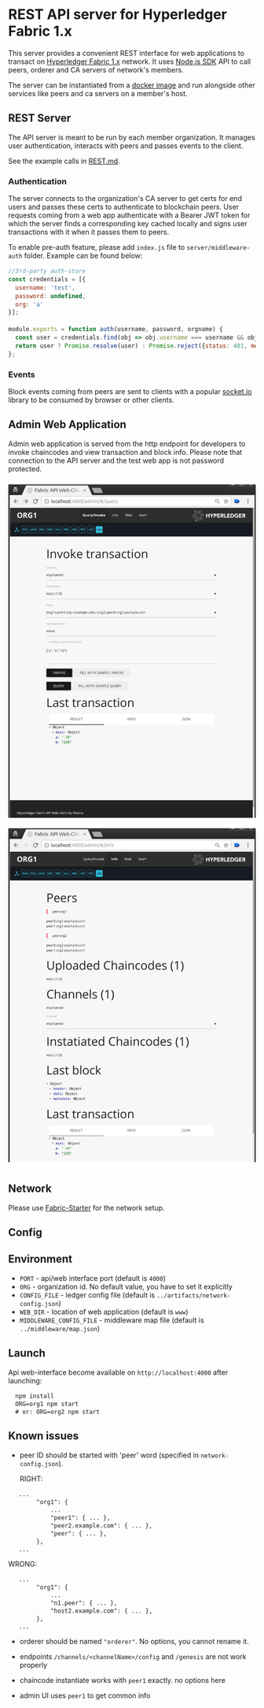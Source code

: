 # REST API server for Hyperledger Fabric 1.x

This server provides a convenient REST interface for web applications to transact on 
[Hyperledger Fabric 1.x](https://github.com/hyperledger/fabric) network. 
It uses [Node.js SDK](https://github.com/hyperledger/fabric-sdk-node) API to call peers, orderer and CA servers of 
network's members.

The server can be instantiated from a [docker image](https://hub.docker.com/r/dockeraltoros/fabric-rest) and run alongside
other services like peers and ca servers on a member's host.
 
## REST Server

The API server is meant to be run by each member organization. It manages user authentication, interacts with peers and
passes events to the client.

See the example calls in [REST.md](REST.md).

### Authentication

The server connects to the organization's CA server to get certs for end users and passes these certs to authenticate 
to blockchain peers. User requests coming from a web app authenticate with a Bearer JWT token for which the server 
finds a corresponding key cached locally and signs user transactions with it when it passes them to peers.

To enable pre-auth feature, please add `index.js` file to `server/middleware-auth` folder. Example can be found below:
```js
//3rd-party auth-store
const credentials = [{
  username: 'test',
  password: undefined,
  org: 'a'
}];

module.exports = function auth(username, password, orgname) {
  const user = credentials.find(obj => obj.username === username && obj.org === orgname && obj.password === password);
  return user ? Promise.resolve(user) : Promise.reject({status: 401, message: 'invalid credentials'});
};
```

### Events

Block events coming from peers are sent to clients with a popular [socket.io](https://socket.io/) library to be consumed 
by browser or other clients.

## Admin Web Application 

Admin web application is served from the http endpoint for developers to invoke chaincodes and view transaction and 
block info. Please note that connection to the API server and the test web app is not password protected.

![invoke page](images/Screenshot-invoke.png) ![info page](images/Screenshot-info.png)

## Network
 
Please use [Fabric-Starter](https://github.com/Altoros/fabric-starter) for the network setup.

## Config

Environment
-----------

* `PORT` - api/web interface port (default is `4000`)
* `ORG` - organization id. No default value, you have to set it explicitly
* `CONFIG_FILE` - ledger config file (default is `../artifacts/network-config.json`)
* `WEB_DIR` - location of web application (default is `www`)
* `MIDDLEWARE_CONFIG_FILE` - middleware map file (default is `../middleware/map.json`)


Launch
------
Api web-interface become available on `http://localhost:4000` after launching:

```
  npm install
  ORG=org1 npm start
  # or: ORG=org2 npm start
```


Known issues
------------

* peer ID should be started with 'peer' word (specified in `network-config.json`).  
  
  RIGHT:
```
   ...
        "org1": {
			...
			"peer1": { ... },
			"peer2.example.com": { ... },
			"peer": { ... },
		},
   ...
```

  WRONG:
```
   ...
        "org1": {
			...
			"n1.peer": { ... },
			"host2.example.com": { ... },
		},
   ...
```

* orderer should be named `"orderer"`. No options, you cannot rename it.

* endpoints `/channels/<channelName>/config` and `/genesis` are not work properly

* chaincode instantiate works with `peer1` exactly. no options here

* admin UI uses `peer1` to get common info